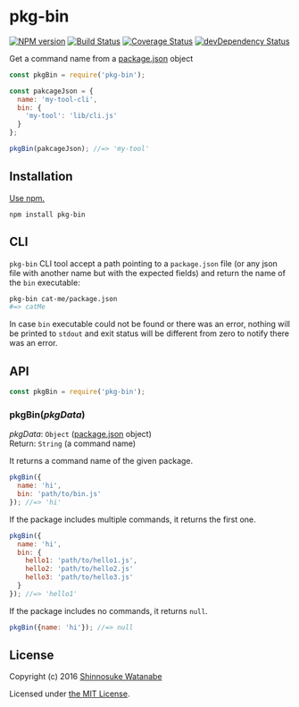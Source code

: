 # pkg-bin

[![NPM version](https://img.shields.io/npm/v/pkg-bin.svg)](https://www.npmjs.com/package/pkg-bin)
[![Build Status](https://travis-ci.org/shinnn/pkg-bin.svg?branch=master)](https://travis-ci.org/shinnn/pkg-bin)
[![Coverage Status](https://img.shields.io/coveralls/shinnn/pkg-bin.svg)](https://coveralls.io/r/shinnn/pkg-bin)
[![devDependency Status](https://david-dm.org/shinnn/pkg-bin/dev-status.svg)](https://david-dm.org/shinnn/pkg-bin#info=devDependencies)

Get a command name from a [package.json](https://docs.npmjs.com/files/package.json) object

```javascript
const pkgBin = require('pkg-bin');

const pakcageJson = {
  name: 'my-tool-cli',
  bin: {
    'my-tool': 'lib/cli.js'
  }
};

pkgBin(pakcageJson); //=> 'my-tool'
```

## Installation

[Use npm.](https://docs.npmjs.com/cli/install)

```
npm install pkg-bin
```

## CLI

`pkg-bin` CLI tool accept a path pointing to a `package.json` file (or any json
file with another name but with the expected fields) and return the name of the
`bin` executable:

```sh
pkg-bin cat-me/package.json
#=> catMe
```

In case `bin` executable could not be found or there was an error, nothing will
be printed to `stdout` and exit status will be different from zero to notify
there was an error.

## API

```javascript
const pkgBin = require('pkg-bin');
```

### pkgBin(*pkgData*)

*pkgData*: `Object` ([package.json](https://github.com/npm/npm/blob/master/doc/files/package.json.md) object)  
Return: `String` (a command name)

It returns a command name of the given package.

```javascript
pkgBin({
  name: 'hi',
  bin: 'path/to/bin.js'
}); //=> 'hi'
```

If the package includes multiple commands, it returns the first one.

```javascript
pkgBin({
  name: 'hi',
  bin: {
    hello1: 'path/to/hello1.js',
    hello2: 'path/to/hello2.js'
    hello3: 'path/to/hello3.js'
  }
}); //=> 'hello1'
```

If the package includes no commands, it returns `null`.

```javascript
pkgBin({name: 'hi'}); //=> null
```

## License

Copyright (c) 2016 [Shinnosuke Watanabe](https://github.com/shinnn)

Licensed under [the MIT License](./LICENSE).
